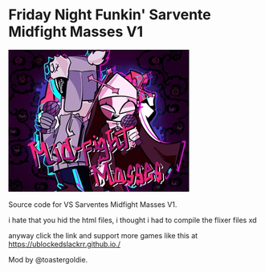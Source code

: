# Friday Night Funkin' Sarvente Midfight Masses V1

![Sky V1 Banner](https://github.com/repositoryrepos/Sarvente-FNF-Mod-V1/blob/main/Midfight_Masses_Update_Banner.jpeg)

Source code for VS Sarventes Midfight Masses V1.

i hate that you hid the html files, i thought i had to compile the flixer files xd

anyway click the link and support more games like this at https://ublockedslackrr.github.io./


Mod by @toastergoldie.
